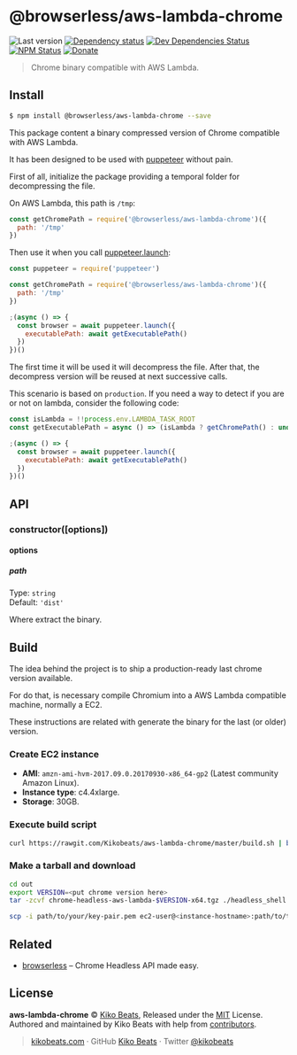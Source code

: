 # @browserless/aws-lambda-chrome

![Last version](https://img.shields.io/github/tag/@browserless/aws-lambda-chrome.svg?style=flat-square)
[![Dependency status](https://img.shields.io/david/@browserless/aws-lambda-chrome.svg?style=flat-square)](https://david-dm.org/@browserless/aws-lambda-chrome)
[![Dev Dependencies Status](https://img.shields.io/david/dev/@browserless/aws-lambda-chrome.svg?style=flat-square)](https://david-dm.org/@browserless/aws-lambda-chrome#info=devDependencies)
[![NPM Status](https://img.shields.io/npm/dm/@browserless/aws-lambda-chrome.svg?style=flat-square)](https://www.npmjs.org/package/aws-lambda-chrome)
[![Donate](https://img.shields.io/badge/donate-paypal-blue.svg?style=flat-square)](https://paypal.me/microlinkhq)

> Chrome binary compatible with AWS Lambda.

## Install

```bash
$ npm install @browserless/aws-lambda-chrome --save
```

This package content a binary compressed version of Chrome compatible with AWS Lambda.

It has been designed to be used with [puppeteer](https://github.com/GoogleChrome/puppeteer) without pain.

First of all, initialize the package providing a temporal folder for decompressing the file. 

On AWS Lambda, this path is `/tmp`:


```js
const getChromePath = require('@browserless/aws-lambda-chrome')({
  path: '/tmp'
})
```

Then use it when you call [puppeteer.launch](https://github.com/GoogleChrome/puppeteer/blob/master/docs/api.md#puppeteerlaunchoptions):

```js
const puppeteer = require('puppeteer')

const getChromePath = require('@browserless/aws-lambda-chrome')({
  path: '/tmp'
})

;(async () => {
  const browser = await puppeteer.launch({
    executablePath: await getExecutablePath()
  })
})()
```

The first time it will be used it will decompress the file. After that, the decompress version will be reused at next successive calls.

This scenario is based on `production`. If you need a way to detect if you are or not on lambda, consider the following code:

```js
const isLambda = !!process.env.LAMBDA_TASK_ROOT
const getExecutablePath = async () => (isLambda ? getChromePath() : undefined)

;(async () => {
  const browser = await puppeteer.launch({
    executablePath: await getExecutablePath()
  })
})()
```

## API

### constructor([options])

#### options

##### path

Type: `string`<br>
Default: `'dist'`

Where extract the binary.

## Build

The idea behind the project is to ship a production-ready last chrome version available.

For do that, is necessary compile Chromium into a AWS Lambda compatible machine, normally a EC2.

These instructions are related with generate the binary for the last (or older) version.

### Create EC2 instance

- **AMI**: `amzn-ami-hvm-2017.09.0.20170930-x86_64-gp2` (Latest community Amazon Linux).
- **Instance type**: c4.4xlarge.
- **Storage**: 30GB.

### Execute build script


```sh
curl https://rawgit.com/Kikobeats/aws-lambda-chrome/master/build.sh | bash
```

### Make a tarball and download


```bash
cd out
export VERSION=<put chrome version here>
tar -zcvf chrome-headless-aws-lambda-$VERSION-x64.tgz ./headless_shell

scp -i path/to/your/key-pair.pem ec2-user@<instance-hostname>:path/to/tarball ./
```

## Related

- [browserless](https://github.com/Kikobeats/browserless) – Chrome Headless API made easy.

## License

**aws-lambda-chrome** © [Kiko Beats](https://kikobeats.com), Released under the [MIT](https://github.com/microlinkhq/@aws-lambda-chrome/blob/master/LICENSE.md) License.<br>
Authored and maintained by Kiko Beats with help from [contributors](https://github.com/microlinkhq/@aws-lambda-chrome/contributors).

> [kikobeats.com](https://kikobeats.com) · GitHub [Kiko Beats](https://github.com/kikobeats) · Twitter [@kikobeats](https://twitter.com/kikobeats)
